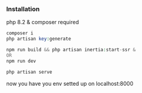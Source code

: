### Installation
php 8.2 & composer required
```php
composer i
php artisan key:generate

npm run build && php artisan inertia:start-ssr &
OR
npm run dev

php artisan serve
```
now you have you env setted up on localhost:8000
